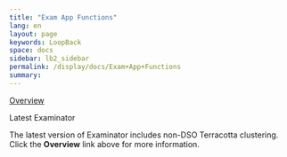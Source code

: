 ```yaml
---
title: "Exam App Functions"
lang: en
layout: page
keywords: LoopBack
space: docs
sidebar: lb2_sidebar
permalink: /display/docs/Exam+App+Functions
summary:
---
```


<div class="panelContent">

[Overview](Web+App+Reference+Implementation)

</div>

<div class="confluence-information-macro confluence-information-macro-note">

Latest Examinator

<div class="confluence-information-macro-body">

The latest version of Examinator includes non-DSO Terracotta clustering. Click the **Overview** link above for more information.

</div>

</div>